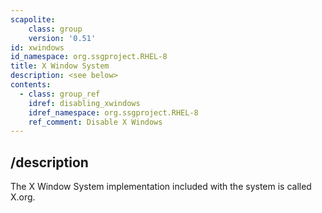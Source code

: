 ```yaml
---
scapolite:
    class: group
    version: '0.51'
id: xwindows
id_namespace: org.ssgproject.RHEL-8
title: X Window System
description: <see below>
contents:
  - class: group_ref
    idref: disabling_xwindows
    idref_namespace: org.ssgproject.RHEL-8
    ref_comment: Disable X Windows
---
```



## /description

The
X Window System implementation included with the system is called X.org.
